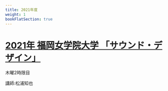 ```yaml
---
title: 2021年度
weight: 1
bookFlatSection: true
---
```


# [2021年 福岡女学院大学 「サウンド・デザイン」](fukujo-sounddesign)

木曜2時限目

講師:松浦知也

